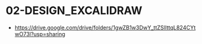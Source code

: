 # 02-DESIGN_EXCALIDRAW

- https://drive.google.com/drive/folders/1gwZB1w3DwY_ttZSlIttqL824CYtwO73l?usp=sharing